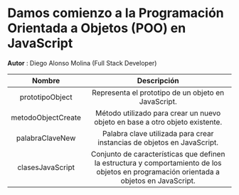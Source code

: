 # Damos comienzo a la Programación Orientada a Objetos (POO) en JavaScript

**Autor** : Diego Alonso Molina (Full Stack Developer)

| Nombre               | Descripción                                           |
|:---------------------:|:-----------------------------------------------------:|
| prototipoObject      | Representa el prototipo de un objeto en JavaScript.   |
| metodoObjectCreate    | Método utilizado para crear un nuevo objeto en base a otro objeto existente. |
| palabraClaveNew       | Palabra clave utilizada para crear instancias de objetos en JavaScript. |
| clasesJavaScript      | Conjunto de características que definen la estructura y comportamiento de los objetos en programación orientada a objetos en JavaScript. |

